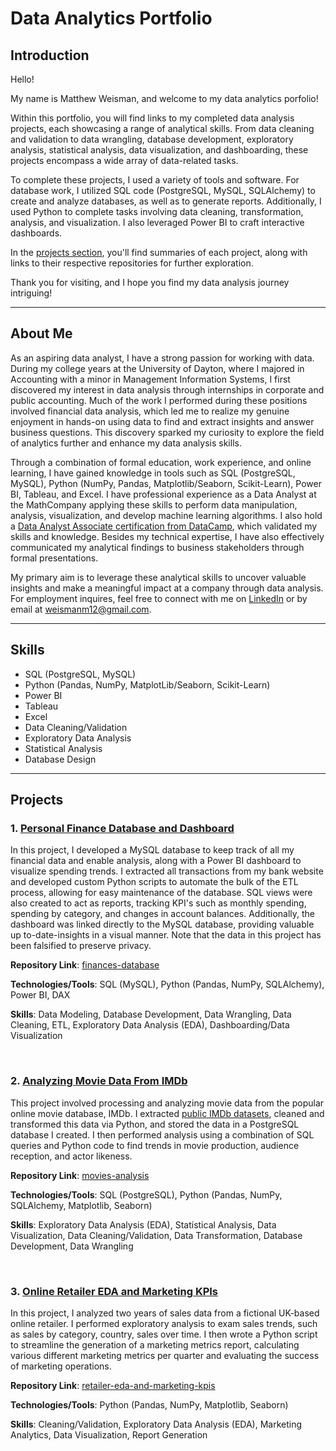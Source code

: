 # Data Analytics Portfolio

## Introduction

Hello!

My name is Matthew Weisman, and welcome to my data analytics porfolio!

Within this portfolio, you will find links to my completed data analysis projects, each showcasing a range of analytical skills. From data cleaning and validation to data wrangling, database development, exploratory analysis, statistical analysis, data visualization, and dashboarding, these projects encompass a wide array of data-related tasks.

To complete these projects, I used a variety of tools and software. For database work, I utilized SQL code (PostgreSQL, MySQL, SQLAlchemy) to create and analyze databases, as well as to generate reports. Additionally, I used Python to complete tasks involving data cleaning, transformation, analysis, and visualization. I also leveraged Power BI to craft interactive dashboards.

In the [projects section](#projects), you'll find summaries of each project, along with links to their respective repositories for further exploration.

Thank you for visiting, and I hope you find my data analysis journey intriguing!

---

## About Me

As an aspiring data analyst, I have a strong passion for working with data. During my college years at the University of Dayton, where I majored in Accounting with a minor in Management Information Systems, I first discovered my interest in data analysis through internships in corporate and public accounting. Much of the work I performed during these positions involved financial data analysis, which led me to realize my genuine enjoyment in hands-on using data to find and extract insights and answer business questions. This discovery sparked my curiosity to explore the field of analytics further and enhance my data analysis skills.

Through a combination of formal education, work experience, and online learning, I have gained knowledge in tools such as SQL (PostgreSQL, MySQL), Python (NumPy, Pandas, Matplotlib/Seaborn, Scikit-Learn), Power BI, Tableau, and Excel. I have professional experience as a Data Analyst at the MathCompany applying these skills to perform data manipulation, analysis, visualization, and develop machine learning algorithms. I also hold a [Data Analyst Associate certification from DataCamp](https://app.datacamp.com/certification), which validated my skills and knowledge. Besides my technical expertise, I have also effectively communicated my analytical findings to business stakeholders through formal presentations. 

My primary aim is to leverage these analytical skills to uncover valuable insights and make a meaningful impact at a company through data analysis. For employment inquires, feel free to connect with me on [LinkedIn](https://www.linkedin.com/in/matthewweisman2022) or by email at weismanm12@gmail.com.

---

## Skills

- SQL (PostgreSQL, MySQL)
- Python (Pandas, NumPy, MatplotLib/Seaborn, Scikit-Learn)
- Power BI
- Tableau
- Excel
- Data Cleaning/Validation
- Exploratory Data Analysis
- Statistical Analysis
- Database Design

---

## Projects

### 1. [Personal Finance Database and Dashboard](https://github.com/weismanm12/finances-database)

In this project, I developed a MySQL database to keep track of all my financial data and enable analysis, along with a Power BI dashboard to visualize spending trends. I extracted all transactions from my bank website and developed custom Python scripts to automate the bulk of the ETL process, allowing for easy maintenance of the database. SQL views were also created to act as reports, tracking KPI's such as monthly spending, spending by category, and changes in account balances. Additionally, the dashboard was linked directly to the MySQL database, providing valuable up to-date-insights in a visual manner. Note that the data in this project has been falsified to preserve privacy.

**Repository Link**: [finances-database](https://github.com/weismanm12/finances-database)

**Technologies/Tools**:  SQL (MySQL), Python (Pandas, NumPy, SQLAlchemy), Power BI, DAX

**Skills**: Data Modeling, Database Development, Data Wrangling, Data Cleaning, ETL, Exploratory Data Analysis (EDA), Dashboarding/Data Visualization


<br> 


### 2. [Analyzing Movie Data From IMDb](https://github.com/weismanm12/movies-analysis)
This project involved processing and analyzing movie data from the popular online movie database, IMDb. I extracted [public IMDb datasets](https://developer.imdb.com/non-commercial-datasets/), cleaned and transformed this data via Python, and stored the data in a PostgreSQL database I created. I then performed analysis using a combination of SQL queries and Python code to find trends in movie production, audience reception, and actor likeness.

**Repository Link**: [movies-analysis](https://github.com/weismanm12/movies-analysis)

**Technologies/Tools**: SQL (PostgreSQL), Python (Pandas, NumPy, SQLAlchemy, Matplotlib, Seaborn)

**Skills**: Exploratory Data Analysis (EDA), Statistical Analysis, Data Visualization, Data Cleaning/Validation, Data Transformation, Database Development, Data Wrangling

<br>

### 3. [Online Retailer EDA and Marketing KPIs](https://github.com/weismanm12/retailer-eda-and-marketing-kpis)

In this project, I analyzed two years of sales data from a fictional UK-based online retailer. I performed exploratory analysis to exam sales trends, such as sales by category, country, sales over time. I then wrote a Python script to streamline the generation of a marketing metrics report, calculating various different marketing metrics per quarter and evaluating the success of marketing operations.

**Repository Link**: [retailer-eda-and-marketing-kpis](https://github.com/weismanm12/retailer-eda-and-marketing-kpis)

**Technologies/Tools**: Python (Pandas, NumPy, Matplotlib, Seaborn)

**Skills**: Cleaning/Validation, Exploratory Data Analysis (EDA), Marketing Analytics, Data Visualization, Report Generation
